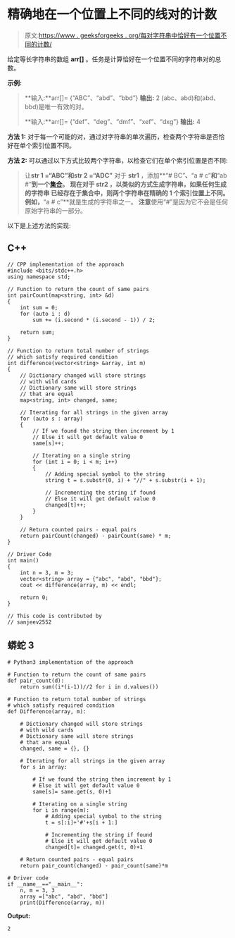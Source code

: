 # 精确地在一个位置上不同的线对的计数

> 原文:[https://www . geeksforgeeks . org/每对字符串中恰好有一个位置不同的计数/](https://www.geeksforgeeks.org/count-of-pairs-of-strings-which-differ-in-exactly-one-position/)

给定等长字符串的数组 **arr[]** 。任务是计算恰好在一个位置不同的字符串对的总数。

**示例:**

> **输入:**arr[]= {“ABC”、“abd”、“bbd”}
> **输出:** 2
> (abc、abd)和(abd、bbd)是唯一有效的对。
> 
> **输入:**arr[]= {“def”、“deg”、“dmf”、“xef”、“dxg”}
> **输出:** 4

**方法 1:** 对于每一个可能的对，通过对字符串的单次遍历，检查两个字符串是否恰好在单个索引位置不同。

**方法 2:** 可以通过以下方式比较两个字符串，以检查它们在单个索引位置是否不同:

> 让**str 1 =“ABC”**和**str 2 =“ADC”**
> 对于 **str1** ，添加**“# BC”**、**“a # c”**和**“ab #”**到一个[集合](https://www.geeksforgeeks.org/set-in-cpp-stl/)。
> 现在对于 **str2** ，以类似的方式生成字符串，如果任何生成的字符串
> 已经存在于集合中，则两个字符串在精确的 1 个索引位置上不同。
> 例如，**“a # c”**就是生成的字符串之一。
> **注意**使用“#”是因为它不会是任何原始字符串的一部分。

以下是上述方法的实现:

## C++

```
// CPP implementation of the approach
#include <bits/stdc++.h>
using namespace std;

// Function to return the count of same pairs
int pairCount(map<string, int> &d)
{
    int sum = 0;
    for (auto i : d)
        sum += (i.second * (i.second - 1)) / 2;

    return sum;
}

// Function to return total number of strings
// which satisfy required condition
int difference(vector<string> &array, int m)
{
    // Dictionary changed will store strings
    // with wild cards
    // Dictionary same will store strings
    // that are equal
    map<string, int> changed, same;

    // Iterating for all strings in the given array
    for (auto s : array)
    {
        // If we found the string then increment by 1
        // Else it will get default value 0
        same[s]++;

        // Iterating on a single string
        for (int i = 0; i < m; i++)
        {
            // Adding special symbol to the string
            string t = s.substr(0, i) + "//" + s.substr(i + 1);

            // Incrementing the string if found
            // Else it will get default value 0
            changed[t]++;
        }
    }

    // Return counted pairs - equal pairs
    return pairCount(changed) - pairCount(same) * m;
}

// Driver Code
int main()
{
    int n = 3, m = 3;
    vector<string> array = {"abc", "abd", "bbd"};
    cout << difference(array, m) << endl;

    return 0;
}

// This code is contributed by
// sanjeev2552
```

## 蟒蛇 3

```
# Python3 implementation of the approach

# Function to return the count of same pairs
def pair_count(d):
    return sum((i*(i-1))//2 for i in d.values())

# Function to return total number of strings 
# which satisfy required condition
def Difference(array, m):

    # Dictionary changed will store strings 
    # with wild cards
    # Dictionary same will store strings 
    # that are equal
    changed, same = {}, {}

    # Iterating for all strings in the given array
    for s in array:

        # If we found the string then increment by 1 
        # Else it will get default value 0
        same[s]= same.get(s, 0)+1

        # Iterating on a single string
        for i in range(m):
            # Adding special symbol to the string
            t = s[:i]+'#'+s[i + 1:]

            # Incrementing the string if found 
            # Else it will get default value 0
            changed[t]= changed.get(t, 0)+1

    # Return counted pairs - equal pairs
    return pair_count(changed) - pair_count(same)*m

# Driver code
if __name__=="__main__":
    n, m = 3, 3
    array =["abc", "abd", "bbd"]
    print(Difference(array, m))
```

**Output:**

```
2

```